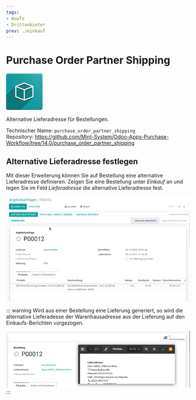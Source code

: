 ```yaml
---
tags:
- HowTo
- Drittanbieter
prev: ./einkauf
---
```

# Purchase Order Partner Shipping
![icon_oms_box](assets/icon_oms_box.png)

Alternative Lieferadresse für Bestellungen.

Technischer Name: `purchase_order_partner_shipping`\
Repository: <https://github.com/Mint-System/Odoo-Apps-Purchase-Workflow/tree/14.0/purchase_order_partner_shipping>

## Alternative Lieferadresse festlegen

Mit dieser Erweiterung können Sie auf Bestellung eine alternative Lieferadresse definieren. Zeigen Sie eine Bestellung unter *Einkauf* an und legen Sie im Feld *Lieferadresse* die alternative Lieferadresse fest.

![Purchase Order Partner Shipping](assets/Purchase%20Order%20Partner%20Shipping.gif)

::: warning
Wird aus einer Bestellung eine Lieferung generiert, so wird die alternative Lieferadesse der Warenhausadresse aus der Lieferung auf den Einkaufs-Berichten vorgezogen.

![](assets/Purchase%20Order%20Partner%20Shipping%20Priority.png)
:::